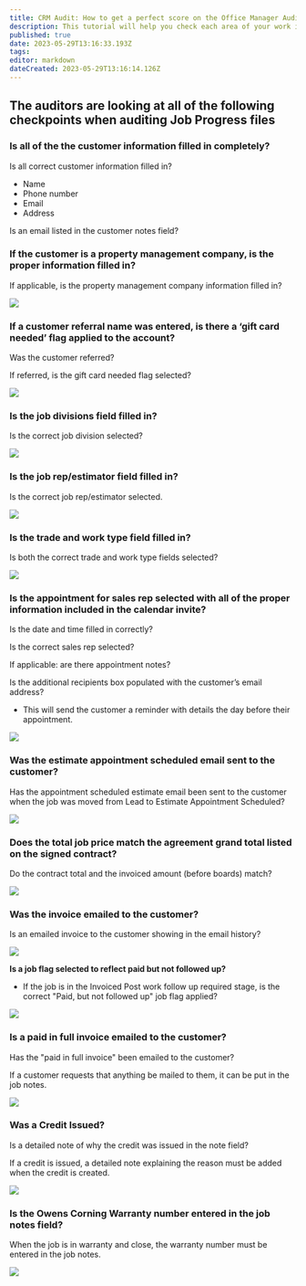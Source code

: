 ```yaml
---
title: CRM Audit: How to get a perfect score on the Office Manager Audit
description: This tutorial will help you check each area of your work in Job Progress to ensure in a perfect audit score.
published: true
date: 2023-05-29T13:16:33.193Z
tags: 
editor: markdown
dateCreated: 2023-05-29T13:16:14.126Z
---
```


## **The auditors are looking at all of the following checkpoints when auditing Job Progress files**

### **Is all of the the customer information filled in completely?**

Is all correct customer information filled in?

-   Name
-   Phone number
-   Email
-   Address

Is an email listed in the customer notes field?

### **If the customer is a property management company, is the proper information filled in?**

If applicable, is the property management company information filled in?

![](https://lh5.googleusercontent.com/ScxufVE7Wl7o_XBsX2CLQDGsrixdb7-peZjqUMmozDkEM97rt9_ghMigNETM87VnlFkzhqP9iS90SVFA8b1aE6f2L0NdpUCbgltqHBefARcS9GfBFzqOV6elSIrrq1lnIWDo_7HN)

### **If a customer referral name was entered, is there a ‘gift card needed’ flag applied to the account?**

Was the customer referred?

If referred, is the gift card needed flag selected?

![](https://lh4.googleusercontent.com/_yNy6brjyonGr_mKHw1qOUOeLRaWZDOUhvMksTuYaSsSrMhLjwnAsc3nVcoqsn4OAjEmIHRDkCE37V4ZfMoGGnpLhhjZVn07TIqKjvYKtBiAfSlzFQLNYhYJ1mQOx9kciOKNBeEj)

### **Is the job divisions field filled in?**

Is the correct job division selected?

![](https://lh4.googleusercontent.com/cPGy6srnI6mJbb-aP9OIj_KQJHTr3EYKT0LYyae61dVjZFRfKTKPg2vG43ZTwynAPLeBQoh-LGdLv9og5m9DZTC0DAhcsx0cs06KbqhSyccRP4iXc3qG9P-OIeiptUhgKT-Yu3_V)

### **Is the job rep/estimator field filled in?**

Is the correct job rep/estimator selected. 

![](https://lh6.googleusercontent.com/gmM4zswmLgJvQH6EzeAbR9-4yApcSxFYwVEbx3KVWPQjXVK4BTZhVOUFSkkMnTbsyDkEomxwNNDQX7qOmChcyj6y9qv_udcrYuea8ZkfV7dYP_Z_Quk5VOofWgaAGO0xCT393aE4)

### **Is the trade and work type field filled in?**

Is both the correct trade and work type fields selected? 

![](https://lh6.googleusercontent.com/DKItg4D2Lzy0XmpdEL-ndi3yHTCSBZLHBzXGEm1Vbq2oPx4QY0Dj5VfScnOAoT8Q6DqAgdbBDVBT2fUAOhMhPUbW-UzJRjFqpRnXElpfHLBI_prgMI_e4qoDdoBOPMl9lZIXJbQW)

### **Is the appointment for sales rep selected with all of the proper information included in the calendar invite?**

Is the date and time filled in correctly?

Is the correct sales rep selected?

If applicable: are there appointment notes?

Is the additional recipients box populated with the customer’s email address? 

-   This will send the customer a reminder with details the day before their appointment.

![](https://lh3.googleusercontent.com/UKcgmRoUi-vNipA5yhj4jaYoGNBYJAV21VOzWrne5uzDVqluP4QwcB4rw9rEG8cyEr7QQjdds9oaz2X5WrV6tYgCnDGjxjJs1sgKtrFyuSmFDuvjc1GCJwJqW0fR07ICVz-7_-Qz)

### **Was the estimate appointment scheduled email sent to the customer?**

Has the appointment scheduled estimate email been sent to the customer when the job was moved from Lead to Estimate Appointment Scheduled?

![](https://lh4.googleusercontent.com/GXH8omnodi3FVq3p5o1FTsLFpTbutT19_vvZ_Gj6yfQ3m2A34STlUIr3_9Yoohz4xLoZa-PfrU8gl2EufS2GvIftPiFksScMA6bFQkZJLMBZyeysbpdfqnm0MM5nYvgqjHcaQvwS)

### **Does the total job price match the agreement grand total listed on the signed contract?**

Do the contract total and the invoiced amount (before boards) match?

![](https://lh5.googleusercontent.com/Ocrgopg1GHFGYjLWjaYnb6agq9hUJ-8Rm9Q0yZQ_Jv2iSPsMl28mYImrjFa5_tB-3yJbhmjDjBqdfd9g7K4s7gkovY6FuoudQDN7AqzyXMKIUtmxYiicLAOkhfWTSVpllKAGr1Rm)

### **Was the invoice emailed to the customer?**

Is an emailed invoice to the customer showing in the email history?

![](https://lh6.googleusercontent.com/1A9o74gmQhntU58qNSd-fR_PPSKuZ6WFW4UtAmaf3mNDyR8zh4TDgXb1SpR8Wn4Y4uZ00EufKYwu45HK_To8Mf5Ok37EQW413iWH6Qbo-JuNHg_hjBDLRdCdFhn5cRyQmkdlnjtY)

**Is a job flag selected to reflect paid but not followed up?**

-   If the job is in the Invoiced Post work follow up required stage, is the correct "Paid, but not followed up" job flag applied?

![](https://lh4.googleusercontent.com/hWvl6E_jwzDnBA5sOX_HNp9trOtgJhO0arQfQyhaPetOSM79unWt3HGc63QWyCZk7N1WtV-_wEgwDwhvW-mK8oCdqzJqSKAiExhOPd-3wteDO26DBH-55Z4tcHdz0hwv_wl3LVBH)

### **Is a paid in full invoice emailed to the customer?**

Has the "paid in full invoice" been emailed to the customer?

If a customer requests that anything be mailed to them, it can be put in the job notes.

![](https://lh4.googleusercontent.com/ysUKh-cHvMeUfjoBi_KQC3T9TY2vCRB3MTsJE8ru_kugCT2rFoctaC5ovZB_tF_nDteCzDIgmalZbq6VN4BAO_Mcc6bfB5_kT5UE3hQa3I9k9AtD1mdmjEc_sAPna2DRXEOBDlLu)

### **Was a Credit Issued?**

Is a detailed note of why the credit was issued in the note field?

If a credit is issued, a detailed note explaining the reason must be added when the credit is created.

![](https://lh4.googleusercontent.com/0dOlPP34SMB8G2KgrjCz-tV_mxFQbuHpaqe4YsladEYrPteTK1ijIHDIyE-tWce_h5eyZiudwnIu5ZBGQg4qxyzI25t7XZPvPM5jDgcB5-LpWjVRIQrquLVe0P_VGM5KBW3A59vi)

### **Is the Owens Corning Warranty number entered in the job notes field?**

When the job is in warranty and close, the warranty number must be entered in the job notes.

![](https://lh5.googleusercontent.com/pWlr86NdVmtQNakcTjwBAaGF6gYEoisXh6hpZiI6IT-2pm5sjn5NprzmU7A0tNJ8qVSLSCh6wvs52rapcyMXvi_Kycv71qeB2RvOkvGu0YylkTJhR2tqYIEAl-boDQEY4-LdOc_c)